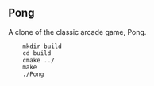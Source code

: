 ## Pong

A clone of the classic arcade game, Pong.

        mkdir build
        cd build
        cmake ../
        make
        ./Pong
